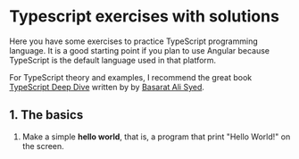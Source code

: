 # Typescript exercises with solutions

Here you have some exercises to practice TypeScript programming language. It is a good starting point if you plan to use Angular because TypeScript is the default language used in that platform.

For TypeScript theory and examples, I recommend the great book [TypeScript Deep Dive](https://github.com/basarat/typescript-book) written by by [Basarat Ali Syed](https://github.com/basarat).

## 1. The basics

1. Make a simple **hello world**, that is, a program that print "Hello World!" on the screen.
